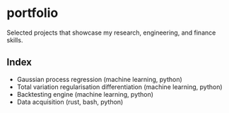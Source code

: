 # portfolio
Selected projects that showcase my research, engineering, and finance skills.

## Index
- Gaussian process regression (machine learning, python)
- Total variation regularisation differentiation (machine learning, python)
- Backtesting engine (machine learning, python)
- Data acquisition (rust, bash, python)
  
